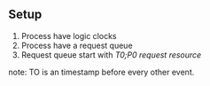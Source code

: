 ##  Setup

1. Process have logic clocks
2. Process have a request queue
3. Request queue start with *T0;P0 request resource*

note:
    TO is an timestamp before every other event.
